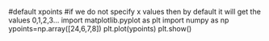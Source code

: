 #default xpoints
#if we do not specify x values then by default it will get the values 0,1,2,3...
import matplotlib.pyplot as plt
import numpy as np
ypoints=np.array([24,6,7,8])
plt.plot(ypoints)
plt.show()